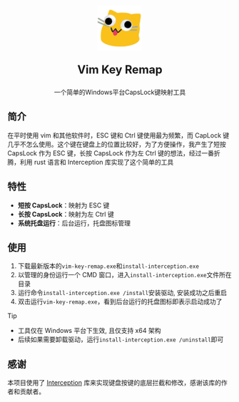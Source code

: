 <div align="center">
    <img src="asset/icon.png" width="100" height="100" alt="Vim Key Remap"/>
    <p style="font-size: 25px; font-weight: bold;">Vim Key Remap</p>
    <p> 一个简单的Windows平台CapsLock键映射工具</p>
</div>

## 简介

在平时使用 vim 和其他软件时，ESC 键和 Ctrl 键使用最为频繁，而 CapLock 键几乎不怎么使用。这个键在键盘上的位置比较好，为了方便操作，我产生了短按 CapsLock 作为 ESC 键，长按 CapsLock 作为左 Ctrl 键的想法，经过一番折腾，利用 rust 语言和 Interception 库实现了这个简单的工具

## 特性

-   **短按 CapsLock**：映射为 ESC 键
-   **长按 CapsLock**：映射为左 Ctrl 键
-   **系统托盘运行**：后台运行，托盘图标管理

## 使用

1. 下载最新版本的`vim-key-remap.exe`和`install-interception.exe`
2. 以管理的身份运行一个 CMD 窗口，进入`install-interception.exe`文件所在目录
3. 运行命令`install-interception.exe /install`安装驱动, 安装成功之后重启
4. 双击运行`vim-key-remap.exe`，看到后台运行的托盘图标即表示启动成功了

> [!TIP]
>
> -   工具仅在 Windows 平台下生效, 且仅支持 x64 架构
> -   后续如果需要卸载驱动，运行`install-interception.exe /uninstall`即可

## 感谢

本项目使用了 [Interception](https://github.com/oblitum/Interception) 库来实现键盘按键的底层拦截和修改，感谢该库的作者和贡献者。
